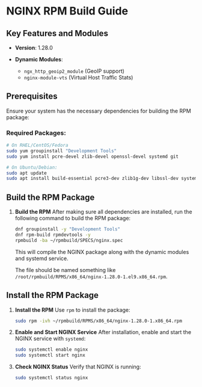 # NGINX RPM Build Guide

## Key Features and Modules

- **Version**: 1.28.0

- **Dynamic Modules**:
  - `ngx_http_geoip2_module` (GeoIP support)
  - `nginx-module-vts` (Virtual Host Traffic Stats)

## Prerequisites

Ensure your system has the necessary dependencies for building the RPM package:

### Required Packages:

```bash
# On RHEL/CentOS/Fedora
sudo yum groupinstall "Development Tools"
sudo yum install pcre-devel zlib-devel openssl-devel systemd git
```

```bash
# On Ubuntu/Debian:
sudo apt update
sudo apt install build-essential pcre3-dev zlib1g-dev libssl-dev systemd git
```

## Build the RPM Package

1. **Build the RPM**
    After making sure all dependencies are installed, run the following command to build the RPM package:

   ```bash
   dnf groupinstall -y "Development Tools"
   dnf rpm-build rpmdevtools -y
   rpmbuild -ba ~/rpmbuild/SPECS/nginx.spec
   ```

   This will compile the NGINX package along with the dynamic modules and systemd service.

   The file should be named something like `/root/rpmbuild/RPMS/x86_64/nginx-1.28.0-1.el9.x86_64.rpm`.

## Install the RPM Package

1. **Install the RPM**
    Use `rpm` to install the package:

   ```bash
   sudo rpm -ivh ~/rpmbuild/RPMS/x86_64/nginx-1.28.0-1.x86_64.rpm
   ```

2. **Enable and Start NGINX Service**
    After installation, enable and start the NGINX service with `systemd`:

   ```bash
   sudo systemctl enable nginx
   sudo systemctl start nginx
   ```

3. **Check NGINX Status**
    Verify that NGINX is running:

   ```bash
   sudo systemctl status nginx
   ```

